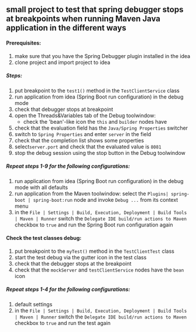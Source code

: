 ## small project to test that spring debugger stops at breakpoints when running Maven Java application in the different ways

#### Prerequisites:

1. make sure that you have the Spring Debugger plugin installed in the idea
2. clone project and import project to idea

##### Steps:
1. put breakpoint to the `test1()` method in the `TestClientService` class
2. run application from idea (Spring Boot run configuration) in the debug mode
3. check that debugger stops at breakpoint
4. open the Threads&Variables tab of the Debug toolwindow:
    - check the 'bean'-like icon the `this` and `builder` nodes have
5. check that the evaluation field has the `Java/Spring Properties` switcher
6. switch to `Spring Properties` and enter `server` in the field
7. check that the completion list shows some properties
8. select`server.port` and check that the evaluated value is `8081`
9. stop the debug session using the stop button in the Debug toolwindow

##### Repeat steps 1-9 for the following configurations:

1. run application from idea (Spring Boot run configuration) in the debug mode with all defaults
2. run application from the Maven toolwindow: select the  `Plugins| spring-boot | spring-boot:run` node and invoke `Debug ...` from its context menu
3. in the `File | Settings | Build, Execution, Deployment | Build Tools | Maven | Runner` switch the `Delegate IDE build/run actions to Maven` checkbox to `true` and run the Spring Boot run configuration again


#### Check the test classes debug:
1. put breakpoint to the `myTest()` method in the `TestClientTest` class
2. start the test debug via the gutter icon in the test class
3. check that the debugger stops at the breakpoint
4. check that the `mockServer` and `testClientService` nodes have the `bean` icon

#####  Repeat steps 1-4 for the following configurations:
1. default settings
2. in the `File | Settings | Build, Execution, Deployment | Build Tools | Maven | Runner` switch the `Delegate IDE build/run actions to Maven` checkbox to `true` and run the test again

[//]: # (3. run the test from the Maven toolwindow: select the  `test` lifecycle node and invoke `Debug ...` from its context menu - this option doesn't work now)
